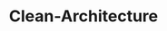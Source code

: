 ---
layout: list
title: Clean-Architecture
slug: clean-architecture
description: >
  개인적인 견해가 듬뿍 들어간 Clean-Architecture 스터디
sitemap: false
order: 3
---